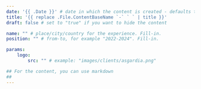 ```yaml
---
date: '{{ .Date }}' # date in which the content is created - defaults to "today"
title: '{{ replace .File.ContentBaseName `-` ` ` | title }}'
draft: false # set to "true" if you want to hide the content 

name: "" # place/city/country for the experience. Fill-in.
position: "" # from-to, for example "2022-2024". Fill-in.

params:
    logo:
        src: "" # example: "images/clients/asgardia.png"

## For the content, you can use markdown
##
---
```

